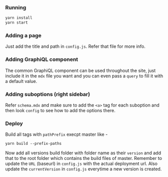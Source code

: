 ### Running

```sh
yarn install
yarn start
```

### Adding a page 

 Just add the title and path in `config.js`. Refer that file for more info.

### Adding GraphiQL component

The common GraphiQL component can be used throughout the site, just include it in the `mdx` file you want and you can even pass a `query` to fill it with a default value. 

### Adding suboptions (right sidebar)

Refer `schema.mdx` and make sure to add the `<a>` tag for each suboption and then look `config` to see how to add the options there.

### Deploy

Build all tags with `pathPrefix` execpt master like -

```
yarn build --prefix-paths
```
Now add all versions build folder with folder name as their `version` and add that to the root folder which contains the build files of master.
Remember to update the `URL` (baseurl) in `config.js` with the actual deployment url.
Also update the `currentVersion` in `config.js` everytime a new version is created. 

